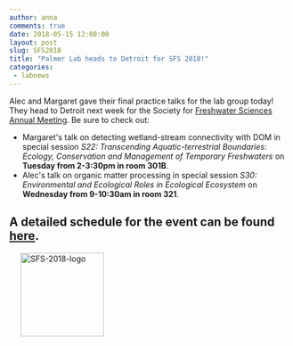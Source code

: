 ```yaml
---
author: anna
comments: true
date: 2018-05-15 12:00:00
layout: post
slug: SFS2018
title: "Palmer Lab heads to Detroit for SFS 2018!"
categories:
 - labnews
---
```

Alec and Margaret gave their final practice talks for the lab group today!
They head to Detroit next week for the Society for [Freshwater Sciences Annual Meeting](https://sfsannualmeeting.org/). 
Be sure to check out: 
* Margaret's talk on detecting wetland-stream connectivity with DOM in special session *S22: Transcending Aquatic-terrestrial Boundaries: Ecology, Conservation and Management of Temporary Freshwaters* on **Tuesday from 2-3:30pm in room 301B**.
* Alec's talk on organic matter processing in special session *S30: Environmental and Ecological Roles in Ecological Ecosystem* on **Wednesday from 9-10:30am in room 321**. 


A detailed schedule for the event can be found [here](https://sfsannualmeeting.org/Schedule/Grid.cfm).
---
<img src="{{ site.url }}/img/newsphotos/logo_Detroit_2018.png" alt="SFS-2018-logo" width="150px" hspace="20px">
